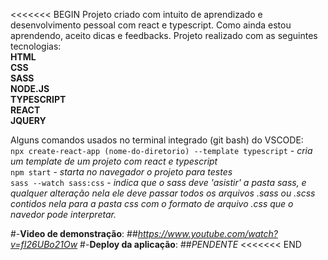 <<<<<<< BEGIN
Projeto criado com intuito de aprendizado e desenvolvimento pessoal com react e typescript. Como ainda estou aprendendo, aceito dicas e feedbacks. Projeto realizado com as seguintes tecnologias:  
    **HTML**  
    **CSS**  
    **SASS**  
    **NODE.JS**  
    **TYPESCRIPT**  
    **REACT**   
    **JQUERY**   

Alguns comandos usados no terminal integrado (git bash) do VSCODE:  
    `npx create-react-app (nome-do-diretorio) --template typescript` - *cria um template de um projeto com react e typescript*  
    `npm start` - *starta no navegador o projeto para testes*  
    `sass --watch sass:css` - *indica que o sass deve 'asistir' a pasta sass, e qualquer alteração nela ele deve passar todos os arquivos .sass ou .scss contidos nela para a pasta css com o formato de arquivo .css que o navedor pode interpretar.*  

#-**Video de demonstração**: ##*https://www.youtube.com/watch?v=fI26UBo21Ow*
#-**Deploy da aplicação**: ##*PENDENTE*
<<<<<<< END

